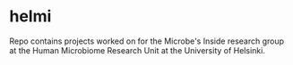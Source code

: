 # helmi

Repo contains projects worked on for the Microbe's Inside research group at the Human Microbiome Research Unit at the University of Helsinki. 
